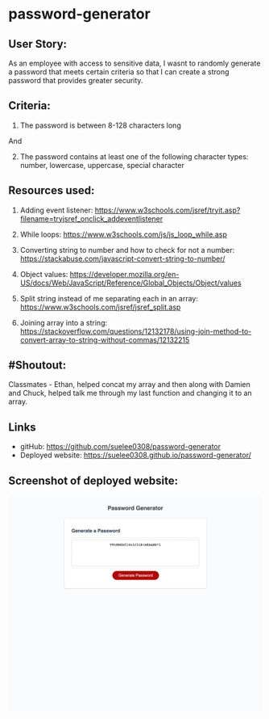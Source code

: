 # password-generator

 ## User Story:
 As an employee with access to sensitive data, I wasnt to randomly generate a password that meets certain criteria so that I can create a strong password that provides greater security. 

 ## Criteria:

 1. The password is between 8-128 characters long

 And

2. The password contains at least one of the following character types: number, lowercase, uppercase, special character


## Resources used:
1. Adding event listener: https://www.w3schools.com/jsref/tryit.asp?filename=tryjsref_onclick_addeventlistener

2. While loops: https://www.w3schools.com/js/js_loop_while.asp

3. Converting string to number and how to check for not a number: https://stackabuse.com/javascript-convert-string-to-number/

4. Object values: https://developer.mozilla.org/en-US/docs/Web/JavaScript/Reference/Global_Objects/Object/values

5. Split string instead of me separating each in an array: https://www.w3schools.com/jsref/jsref_split.asp

6. Joining array into a string: https://stackoverflow.com/questions/12132178/using-join-method-to-convert-array-to-string-without-commas/12132215


## #Shoutout:
Classmates - Ethan, helped concat my array and then along with Damien and Chuck, helped talk me through my last function and changing it to an array.


## Links
- gitHub: https://github.com/suelee0308/password-generator
- Deployed website: https://suelee0308.github.io/password-generator/ 

## Screenshot of deployed website:

![screenshot](./assets/screencapture-password.png)
